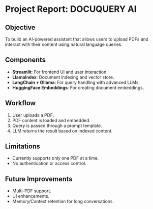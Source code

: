 # Project Report: DOCUQUERY AI

## Objective

To build an AI-powered assistant that allows users to upload PDFs and interact with their content using natural language queries.

## Components

- **Streamlit**: For frontend UI and user interaction.
- **LlamaIndex**: Document indexing and vector store.
- **LangChain + Ollama**: For query handling with advanced LLMs.
- **HuggingFace Embeddings**: For creating document embeddings.

## Workflow

1. User uploads a PDF.
2. PDF content is loaded and embedded.
3. Query is passed through a prompt template.
4. LLM returns the result based on indexed content.

## Limitations

- Currently supports only one PDF at a time.
- No authentication or access control.

## Future Improvements

- Multi-PDF support.
- UI enhancements.
- Memory/Context retention for long conversations.
